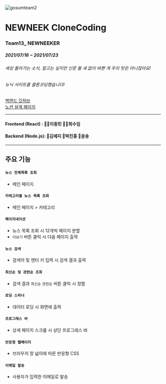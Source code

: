 ![gosumteam2](https://user-images.githubusercontent.com/85476908/126646686-42f09065-3d01-4c58-86f7-d9f9165c8714.png)

NEWNEEK CloneCoding
=============
### Team13_ NEWNEEKER
##### 2021/07/16 ~ 2021/07/23
###### 세상 돌아가는 소식, 알고는 싶지만 신문 볼 새 없이 바쁜 게 우리 탓은 아니잖아요! 
###### 뉴닉 사이트를 클론코딩했습니다!

[백엔드 깃허브](https://github.com/yzkim9501/newnic_clone_backend)<br>
[노션 설계 페이지](https://yzkim9501.notion.site/yzkim9501/13-474b8f8ce3d94013b8eed13eb788458d)

---------------
#### Frontend (React) : 👩‍🦱이동민 🤹‍♂️최수임  
#### Backend (Node.js): 👧김예지 🧑박진홍 👩윤송
---------------

## 주요 기능
#### `뉴스 전체목록 조회`
 - 메인 페이지
#### `카테고리별 뉴스 목록 조회`
 - 메인 페이지 > 카테고리
#### `페이지네이션`
 - 뉴스 목록 조회 시 12개씩 페이지 분할
 - `더보기` 버튼 클릭 시 다음 페이지 출력
#### `뉴스 검색`
 - 검색어 및 엔터 키 입력 시 검색 결과 출력
#### `최신순 및 관련순 조회`
 - 검색 결과 `최신순` `관련순` 버튼 클릭 시 정렬
#### `로딩 스피너`
 - 데이터 로딩 시 화면에 출력
#### `프로그레스 바`
 - 상세 페이지 스크롤 시 상단 프로그레스 바
#### `반응형 웹페이지`
 - 브라우저 창 넓이에 따른 반응형 CSS
#### `이메일 발송`
 - 사용자가 입력한 이메일로 발송
